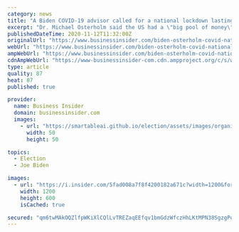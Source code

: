 ```yaml
---
category: news
title: "A Biden COVID-19 advisor called for a national lockdown lasting up to 6 weeks. The US had a 'big pool of money' to pay for any lost wages, he said."
excerpt: "Dr. Michael Osterholm said the US had a \"big pool of money\" that could get the economy back on track during lockdown while a vaccine rolls out."
publishedDateTime: 2020-11-12T11:32:00Z
originalUrl: "https://www.businessinsider.com/biden-osterholm-covid-national-lockdown-economy-coronavirus-advisory-board-2020-11"
webUrl: "https://www.businessinsider.com/biden-osterholm-covid-national-lockdown-economy-coronavirus-advisory-board-2020-11"
ampWebUrl: "https://www.businessinsider.com/biden-osterholm-covid-national-lockdown-economy-coronavirus-advisory-board-2020-11?amp"
cdnAmpWebUrl: "https://www-businessinsider-com.cdn.ampproject.org/c/s/www.businessinsider.com/biden-osterholm-covid-national-lockdown-economy-coronavirus-advisory-board-2020-11?amp"
type: article
quality: 87
heat: 87
published: true

provider:
  name: Business Insider
  domain: businessinsider.com
  images:
    - url: "https://smartableai.github.io/election/assets/images/organizations/businessinsider.com-50x50.jpg"
      width: 50
      height: 50

topics:
  - Election
  - Joe Biden

images:
  - url: "https://i.insider.com/5fad008a7f8f4200182a671c?width=1200&format=jpeg"
    width: 1200
    height: 600
    isCached: true

secured: "qm6twMAkOQZlfpWKiXlCQlLvTREZaqEEfqv1bmGdzWfczHhLKtMPN38SgzgPqF2xPAUWbwYpuYIHvPmouCqcMHz1ju/MtoLl+Tz0fy/uEWIYbOJ+cNqZzA3cLh/SUrjbhY4ieUCUt5S3MUJGEy9dDYizpqmc7w8zeBVtiYIUlEFBPZaR9ncIx92UdHCewmEsr/2Iumq1fDwFVLiiXEFyUozeyMQOlS0JMzjpgKco1C4hXq1vAYsxJkibyoT+3STU4UbXwT1QrJTWcMy8KmUjZVH6gGnc/iKwLdhVUkvrzEbJZIXvsT/xdJAk+TVL+6pT285SMV2bYnIDAr430+gTMsPPQKZFqy0znzWGNEl6zU8=;5488SA+CVdXc5t5DlqMRuA=="
---
```



